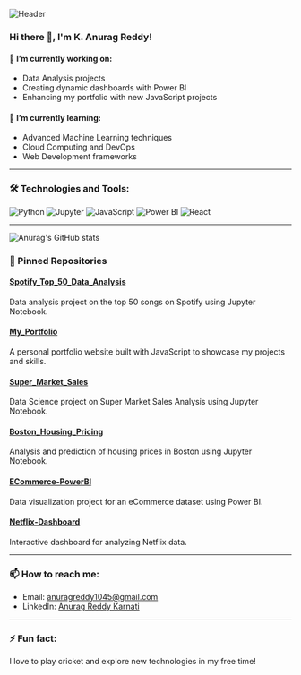 ![Header](file:///C:/Users/anura/Downloads/46807cff-64c8-4bee-9691-23acecb62476.webp)

### Hi there 👋, I'm K. Anurag Reddy!

#### 🔭 I’m currently working on:
- Data Analysis projects
- Creating dynamic dashboards with Power BI
- Enhancing my portfolio with new JavaScript projects

#### 🌱 I’m currently learning:
- Advanced Machine Learning techniques
- Cloud Computing and DevOps
- Web Development frameworks

---

### 🛠️ Technologies and Tools:
![Python](https://img.shields.io/badge/Python-3776AB?style=flat&logo=python&logoColor=white)
![Jupyter](https://img.shields.io/badge/Jupyter-F37626?style=flat&logo=jupyter&logoColor=white)
![JavaScript](https://img.shields.io/badge/JavaScript-F7DF1E?style=flat&logo=javascript&logoColor=black)
![Power BI](https://img.shields.io/badge/Power%20BI-F2C811?style=flat&logo=power%20bi&logoColor=black)
![React](https://img.shields.io/badge/React-20232A?style=flat&logo=react&logoColor=61DAFB)

---

![Anurag's GitHub stats](https://github-readme-stats.vercel.app/api?username=Anurag1045&show_icons=true&theme=radical)

### 📌 Pinned Repositories

#### [Spotify_Top_50_Data_Analysis](https://github.com/Anurag1045/Spotify_Top_50_Data_Analysis)
Data analysis project on the top 50 songs on Spotify using Jupyter Notebook.

#### [My_Portfolio](https://github.com/Anurag1045/My_Portfolio)
A personal portfolio website built with JavaScript to showcase my projects and skills.

#### [Super_Market_Sales](https://github.com/Anurag1045/Super_Market_Sales)
Data Science project on Super Market Sales Analysis using Jupyter Notebook.

#### [Boston_Housing_Pricing](https://github.com/Anurag1045/Boston_Housing_Pricing)
Analysis and prediction of housing prices in Boston using Jupyter Notebook.

#### [ECommerce-PowerBI](https://github.com/Anurag1045/ECommerce-PowerBI)
Data visualization project for an eCommerce dataset using Power BI.

#### [Netflix-Dashboard](https://github.com/Anurag1045/Netflix-Dashboard)
Interactive dashboard for analyzing Netflix data.

---
### 📫 How to reach me:
- Email: anuragreddy1045@gmail.com
- LinkedIn: [Anurag Reddy Karnati](https://www.linkedin.com/in/anurag45/)

---

### ⚡ Fun fact:
I love to play cricket and explore new technologies in my free time!
